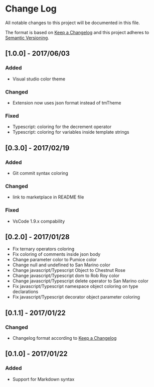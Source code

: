 # Change Log
All notable changes to this project will be documented in this file.

The format is based on [Keep a Changelog](http://keepachangelog.com/) and this project adheres to [Semantic Versioning](http://semver.org/).

## [1.0.0] - 2017/06/03

### Added
- Visual studio color theme

### Changed
- Extension now uses json format instead of tmTheme

### Fixed
- Typescript: coloring for the decrement operator
- Typescript: coloring for variables inside template strings

## [0.3.0] - 2017/02/19

### Added
- Git commit syntax coloring

### Changed
- link to marketplace in README file

### Fixed
- VsCode 1.9.x compability

## [0.2.0] - 2017/01/28
- Fix ternary operators coloring
- Fix coloring of comments inside json body
- Change parameter color to Pumice color
- Change null and undefined to San Marino color
- Change javascript/Typescript Object to Chestnut Rose
- Change javascript/Typescript dom to Rob Roy color
- Change javascript/Typescript delete operator to San Marino color
- Fix javascript/Typescript namespace object coloring on type declarations
- Fix javascript/Typescript decorator object parameter coloring

## [0.1.1] - 2017/01/22

### Changed
- Changelog format according to [Keep a Changelog](http://keepachangelog.com/)

## [0.1.0] - 2017/01/22

### Added
- Support for Markdown syntax
